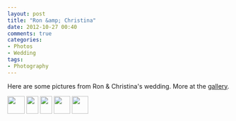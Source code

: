 ```yaml
---
layout: post
title: "Ron &amp; Christina"
date: 2012-10-27 00:40
comments: true
categories: 
- Photos
- Wedding
tags:
- Photography
---
```

Here are some pictures from Ron & Christina's wedding.  More at the [gallery](http://go.gtww.net/ZNOKmQ).

<div class="galleria">
<a href="https://img.gtww.net/2012/10_Ron_Christina/9ac0/ron-christina-1_9e853ad.jpg"><img data-title="" data-description="" src="https://img.gtww.net/2012/10_Ron_Christina/9ac0/Thumbs/ron-christina-1_0e2d.jpg" height="40" width="39"/></a>
<a href="https://img.gtww.net/2012/10_Ron_Christina/9ac0/ron-christina-10_15b0fa2.jpg"><img data-title="" data-description="" src="https://img.gtww.net/2012/10_Ron_Christina/9ac0/Thumbs/ron-christina-10_5e28.jpg" height="40" width="27"/></a>
<a href="https://img.gtww.net/2012/10_Ron_Christina/9ac0/ron-christina-11_60b8b21.jpg"><img data-title="" data-description="" src="https://img.gtww.net/2012/10_Ron_Christina/9ac0/Thumbs/ron-christina-11_a367.jpg" height="40" width="27"/></a>
<a href="https://img.gtww.net/2012/10_Ron_Christina/9ac0/ron-christina-4_1d5d061.jpg"><img data-title="" data-description="" src="https://img.gtww.net/2012/10_Ron_Christina/9ac0/Thumbs/ron-christina-4_ad5c.jpg" height="40" width="37"/></a>
<a href="https://img.gtww.net/2012/10_Ron_Christina/9ac0/ron-christina-6_f2a8224.jpg"><img data-title="" data-description="" src="https://img.gtww.net/2012/10_Ron_Christina/9ac0/Thumbs/ron-christina-6_8e1b.jpg" height="40" width="37"/></a>
</div>
